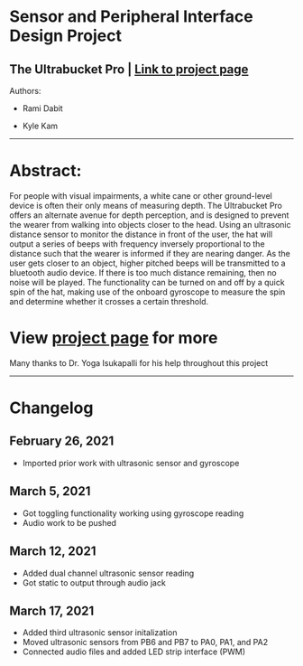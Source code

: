 # Sensor and Peripheral Interface Design Project
## The Ultrabucket Pro  |  [Link to project page](https://ramidabit.github.io/ultrabucket/)

Authors:

- Rami Dabit

- Kyle Kam


--------------------------------------------------

# Abstract:
For people with visual impairments, a white cane or other ground-level device is often their only means of measuring depth. The Ultrabucket Pro offers an alternate avenue for depth perception, and is designed to prevent the wearer from walking into objects closer to the head. Using an ultrasonic distance sensor to monitor the distance in front of the user, the hat will output a series of beeps with frequency inversely proportional to the distance such that the wearer is informed if they are nearing danger. As the user gets closer to an object, higher pitched beeps will be transmitted to a bluetooth audio device. If there is too much distance remaining, then no noise will be played. The functionality can be turned on and off by a quick spin of the hat, making use of the onboard gyroscope to measure the spin and determine whether it crosses a certain threshold.

# View [project page](https://ramidabit.github.io/ultrabucket/) for more

Many thanks to Dr. Yoga Isukapalli for his help throughout this project


--------------------------------------------------

# Changelog
## February 26, 2021
- Imported prior work with ultrasonic sensor and gyroscope

## March 5, 2021
- Got toggling functionality working using gyroscope reading
- Audio work to be pushed

## March 12, 2021
- Added dual channel ultrasonic sensor reading
- Got static to output through audio jack

## March 17, 2021
- Added third ultrasonic sensor initalization
- Moved ultrasonic sensors from PB6 and PB7 to PA0, PA1, and PA2
- Connected audio files and added LED strip interface (PWM)
